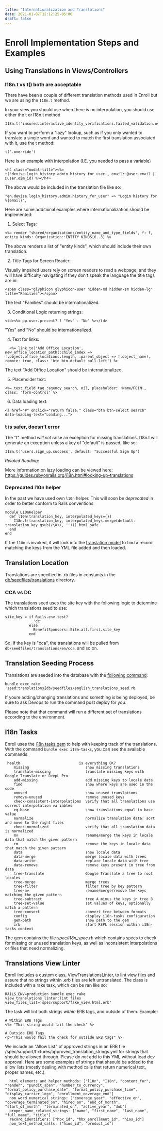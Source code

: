 ```yaml
---
title: "Internationalization and Translations"
date: 2021-01-07T12:12:25-05:00
draft: false
---
```


# Enroll Implementation Steps and Examples 

## Using Translations in Views/Controllers


### I18n.t vs t() both are acceptable

There have been a couple of different translation methods used in Enroll but we are using the `I18n.t` method.

In your view you should use when there is no interpolation, you should use either the t or I18n.t method:

```
I18n.t('insured.interactive_identity_verifications.failed_validation.override')

```

If you want to perform a "lazy" lookup, such as if you only wanted to translate a single word and wanted to match the first translation associated with it, use the t method:

```
t('.override')
```

Here is an example with interpolation (I.E. you needed to pass a variable)
```
<h4 class="modal-title"><%= t('devise.login_history.admin.history_for_user', email: @user.email || @user.oim_id) %></h4>
```
The above would be included in the translation file like so:

```
"en.devise.login_history.admin.history_for_user" => "Login history for %{email}",
```


Here are some additional examples where internationalization should be implemented:


1) Select Tags:

```
<%= render "shared/organizations/entity_name_and_type_fields", f: f, entity_kinds: Organization::ENTITY_KINDS[0..3] %>
```

The above renders a list of "entity kinds", which should include their own translation.

2) Title Tags for Screen Reader:

Visually impaired users rely on screen readers to read a webpage, and they will have difficulty navigating if they don't speak the language the title tags are in:

```
<span class="glyphicon glyphicon-user hidden-md hidden-sm hidden-lg" title="Families"></span>
```

The text "Families" should be internationalized.

3) Conditional Logic returning strings:

```
<td><%= pp.user.present? ? "Yes" : "No" %></td>
```

"Yes" and "No" should be internationalized.

4) Text for links:

```
  <%= link_to('Add Office Location', new_office_location_path(:child_index => f.object.office_locations.length, :parent_object => f.object_name), remote: true, class: 'btn btn-default pull-left') %>
```

The text "Add Office Location" should be internationalized.

5) Placeholder text:

```
<%= text_field_tag :agency_search, nil, placeholder: 'Name/FEIN', class: 'form-control' %>
```

6) Data loading text:

```
<a href="#" onclick="return false;" class="btn btn-select search" data-loading-text="Loading...">
```


### t is safer, doesn’t error

The "t" method *will not* raise an exception for missing translations. I18n.t will generate an exception unless a key of "default" is passed, like so:

```
I18n.t('users.sign_up.success', default: "Successful Sign Up")
```

_Related Reading_:

More information on lazy loading can be viewed here: https://guides.rubyonrails.org/i18n.html#looking-up-translations

### Deprecated l10n helper

In the past we have used own `l10n` helper. This will soon be *deprecated*  in order to better conform to Rails conventions:

```
module L10nHelper
  def l10n(translation_key, interpolated_keys={})
    I18n.t(translation_key, interpolated_keys.merge(default: translation_key.gsub(/\W+/, ''))).html_safe
  end
end
```

If the `l10n` is invoked, it will look into the [translation model](https://github.com/dchbx/enroll/blob/master/app/models/translation.rb) to find a record matching the keys from the YML file added and then loaded.

## Translation Location

Translations are specified in .rb files in constants in the [db/seedfiles/translations](https://github.com/dchbx/enroll/tree/master/db/seedfiles/translations) directory.

### CCA vs DC

The translations seed uses the site key with the following logic to determine which translations seed to use:

```
site_key = if Rails.env.test?
             'dc'
           else
             BenefitSponsors::Site.all.first.site_key
           end
```

So, if the key is "cca", the translations will be pulled from `db/seedfiles/translations/en/cca`, and so on.


## Translation Seeding Process

Translations are seeded into the database with the [following command](https://github.com/dchbx/enroll/blob/master/db/seedfiles/english_translations_seed.rb):
```
bundle exec rake 'seed:translations[db/seedfiles/english_translations_seed.rb
```
If youre adding/changing translations and something is being deployed, be sure to ask Devops to run the command post deploy for you.

Please note that that command will run a different set of translations according to the environment.

## I18n Tasks

Enroll uses the [I18n tasks gem](https://github.com/glebm/i18n-tasks) to help with keeping track of the translations. With the command `bundle exec i18n-tasks`, you can see the available commands:

```
 health                           is everything OK?
    missing                          show missing translations
    translate-missing                translate missing keys with Google Translate or DeepL Pro
    add-missing                      add missing keys to locale data
    find                             show where keys are used in the code
    unused                           show unused translations
    remove-unused                    remove unused keys
    check-consistent-interpolations  verify that all translations use correct interpolation variables
    eq-base                          show translations equal to base value
    normalize                        normalize translation data: sort and move to the right files
    check-normalized                 verify that all translation data is normalized
    mv                               rename/merge the keys in locale data that match the given pattern
    rm                               remove the keys in locale data that match the given pattern
    data                             show locale data
    data-merge                       merge locale data with trees
    data-write                       replace locale data with tree
    data-remove                      remove keys present in tree from data
    tree-translate                   Google Translate a tree to root locales
    tree-merge                       merge trees
    tree-filter                      filter tree by key pattern
    tree-mv                          rename/merge/remove the keys matching the given pattern
    tree-subtract                    tree A minus the keys in tree B
    tree-set-value                   set values of keys, optionally match a pattern
    tree-convert                     convert tree between formats
    config                           display i18n-tasks configuration
    gem-path                         show path to the gem
    irb                              start REPL session within i18n-tasks context
```

The gem contains the file _spec/i18n_spec.rb_ which contains specs to check for missing or unused translation keys, as well as inconsistent interpolations or files that need normalizing.


## Translations View Linter

Enroll includes a custom class, ViewTranslationsLinter, to lint view files and assure that no strings within .erb files are left untranslated. The class is included with a rake task, which can be ran like so:

```
RAILS_ENV=production bundle exec rake view_translations_linter:lint_files view_files_list='spec/support/fake_view.html.erb'
```

The task will lint both strings *within* ERB tags, and outside of them. Example:
```
# Within ERB Tags
<%= "This string would fail the check" %>

# Outside ERB Tags
<p>"This would fail the check for outside ERB tags" %>

```

We include an "Allow List" of approved strings in an ERB file /spec/support/fixtures/approved_translation_strings.yml for strings that should be allowed through. Please do *not* add to this YML without lead dev approval. Here are some examples of strings that shsould be added to the allow lists (mostly dealing with method calls that return numerical text, proper names, etc.):

```
  html_elements_and_helper_methods: ["l10n", "I18n", "content_for", "render", "pundit_span", "number_to_currency", "format_policy_purchase_date", "format_policy_purchase_time", "display_carrier_logo", "enrollment_coverage_end"]
  non_word_numerical_strings: ["coverage_year", "effective_on", "coverage_terminated_on", "hired_on", "end_of_month", "start_of_month", "terminated_on", "active_year", "dob"]
  proper_name_related_strings: ["name", "first_name", "last_name", "full_name", "title"]
  record_identifiers: ["hbx_id", "hbx_enrollment_id", "hios_id"]
  non_text_method_calls: ["hios_id", "product_id"]
```